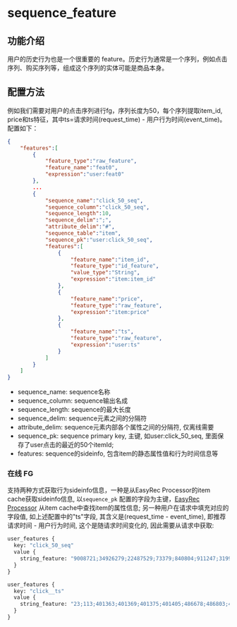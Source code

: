 # sequence_feature

## 功能介绍

⽤户的历史⾏为也是⼀个很重要的 feature。历史⾏为通常是⼀个序列，例如点击序列、购买序列等，组成这个序列的实体可能是商品本身。

## 配置方法

例如我们需要对⽤户的点击序列进⾏fg，序列⻓度为50，每个序列提取item_id, price和ts特征，其中ts=请求时间(request_time) - 用户行为时间(event_time)。 配置如下：

```json
{
    "features":[
        {
            "feature_type":"raw_feature",
            "feature_name":"feat0",
            "expression":"user:feat0"
        },
        ...
        {
            "sequence_name":"click_50_seq",
            "sequence_column":"click_50_seq",
            "sequence_length":10,
            "sequence_delim":";",
            "attribute_delim":"#",
            "sequence_table":"item",
            "sequence_pk":"user:click_50_seq",
            "features":[
                {
                    "feature_name":"item_id",
                    "feature_type":"id_feature",
                    "value_type":"String",
                    "expression":"item:item_id"
                },
                {
                    "feature_name":"price",
                    "feature_type":"raw_feature",
                    "expression":"item:price"
                },
                {
                    "feature_name":"ts",
                    "feature_type":"raw_feature",
                    "expression":"user:ts"
                }
            ]
        }
    ]
}
```

- sequence_name: sequence名称
- sequence_column: sequence输出名成
- sequence_length: sequence的最大长度
- sequence_delim: sequence元素之间的分隔符
- attribute_delim: sequence元素内部各个属性之间的分隔符, 仅离线需要
- sequence_pk: sequence primary key, 主键, 如user:click_50_seq, 里面保存了user点击的最近的50个itemId;
- features: sequence的sideinfo, 包含item的静态属性值和行为时间信息等

### 在线 FG

⽀持两种⽅式获取⾏为sideinfo信息，⼀种是从EasyRec Processor的item cache获取sideinfo信息, 以`sequence_pk` 配置的字段为主键，[EasyRec Processor](../../predict/processor.md) 从item cache中查找item的属性信息; 另⼀种⽤户在请求中填充对应的字段值, 如上述配置中的"ts"字段, 其含义是(request_time - event_time), 即推荐请求时间 - 用户行为时间, 这个是随请求时间变化的, 因此需要从请求中获取:

```protobuf
user_features {
  key: "click_50_seq"
  value {
    string_feature: "9008721;34926279;22487529;73379;840804;911247;31999202;7421440;4911004;40866551"
  }
}

user_features {
  key: "click__ts"
  value {
    string_feature: "23;113;401363;401369;401375;401405;486678;486803;486922;486969"
  }
}
```
